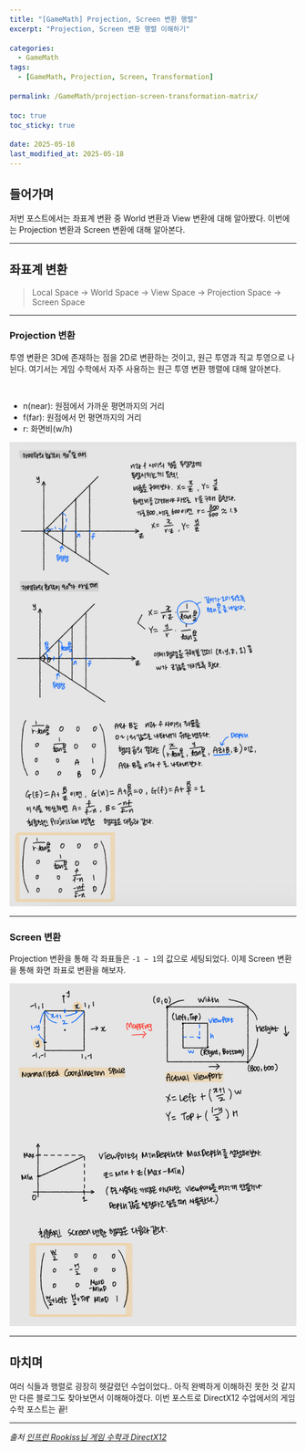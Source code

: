 ```yaml
---
title: "[GameMath] Projection, Screen 변환 행렬"
excerpt: "Projection, Screen 변환 행렬 이해하기"

categories:
  - GameMath
tags:
  - [GameMath, Projection, Screen, Transformation]

permalink: /GameMath/projection-screen-transformation-matrix/

toc: true
toc_sticky: true

date: 2025-05-18
last_modified_at: 2025-05-18
---
```


## 들어가며

저번 포스트에서는 좌표계 변환 중 World 변환과 View 변환에 대해 알아봤다. 이번에는 Projection 변환과 Screen 변환에 대해 알아본다. 

---

## 좌표계 변환

> Local Space → World Space → View Space → Projection Space → Screen Space

---

### Projection 변환

투영 변환은 3D에 존재하는 점을 2D로 변환하는 것이고, 원근 투영과 직교 투영으로 나뉜다. 여기서는 게임 수학에서 자주 사용하는 원근 투영 변환 행렬에 대해 알아본다.

&nbsp;

- n(near): 원점에서 가까운 평면까지의 거리
- f(far): 원점에서 먼 평면까지의 거리
- r: 화면비(w/h)

![ProjectionTransformation](/assets/images/post_img/gamemath/MatrixProjectionTransformation.jpg)

---

### Screen 변환

Projection 변환을 통해 각 좌표들은 `-1 ~ 1`의 값으로 세팅되었다. 이제 Screen 변환을 통해 화면 좌표로 변환을 해보자.

![ScreenTransformation](/assets/images/post_img/gamemath/MatrixScreenTransformation.jpg)

---

## 마치며

여러 식들과 행렬로 굉장히 헷갈렸던 수업이었다.. 아직 완벽하게 이해하진 못한 것 같지만 다른 블로그도 찾아보면서 이해해야겠다. 이번 포스트로 DirectX12 수업에서의 게임 수학 포스트는 끝!

---

*출처* 
*[인프런 Rookiss님 게임 수학과 DirectX12](https://www.inflearn.com/course/%EC%96%B8%EB%A6%AC%EC%96%BC-3d-mmorpg-2/dashboard)*
